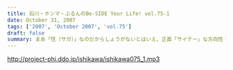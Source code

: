 ```yaml
---
title: 石川・ホンマ・ぶるんのBe-SIDE Your Life! vol.75-1
date: October 31, 2007
tags: ['2007', 'October 2007', 'vol.75']
draft: false
summary: まあ「性（サガ）」なのだからしょうがないとはいえ、正直「サイテー」な方向性！？へと突き進んでいく１０月ハッピーマンデーのビーサイ冒頭！！１０月改編期を乗り切る！！ビーサイメンバーやいかに・・・キーワードは「じゃあの。」ということで。NAMAE
---
```


http://project-phi.ddo.jp/ishikawa/ishikawa075_1.mp3